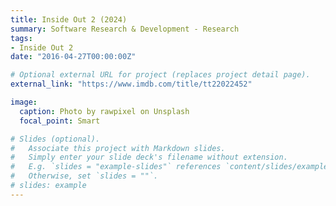 ```yaml
---
title: Inside Out 2 (2024)
summary: Software Research & Development - Research 
tags:
- Inside Out 2
date: "2016-04-27T00:00:00Z"

# Optional external URL for project (replaces project detail page).
external_link: "https://www.imdb.com/title/tt22022452"

image:
  caption: Photo by rawpixel on Unsplash
  focal_point: Smart

# Slides (optional).
#   Associate this project with Markdown slides.
#   Simply enter your slide deck's filename without extension.
#   E.g. `slides = "example-slides"` references `content/slides/example-slides.md`.
#   Otherwise, set `slides = ""`.
# slides: example
---
```

